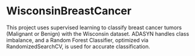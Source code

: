 # WisconsinBreastCancer
This project uses supervised learning to classify breast cancer tumors (Malignant or Benign) with the Wisconsin dataset. ADASYN handles class imbalance, and a Random Forest Classifier, optimized via RandomizedSearchCV, is used for accurate classification.
